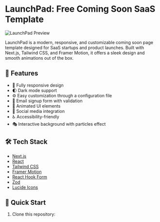 # LaunchPad: Free Coming Soon SaaS Template

![LaunchPad Preview]([https://your-image-url-here.com/launchpad-preview.png](https://v0.dev/chat/launch-pad-saa-s-coming-soon-template-CXDijc8C8yP?b=b_x2jxw9LzRXo))

LaunchPad is a modern, responsive, and customizable coming soon page template designed for SaaS startups and product launches. Built with Next.js, Tailwind CSS, and Framer Motion, it offers a sleek design and smooth animations out of the box.

## 🚀 Features

- 📱 Fully responsive design
- 🌓 Dark mode support
- ⚙️ Easy customization through a configuration file
- 📨 Email signup form with validation
- 🎨 Animated UI elements
- 🔗 Social media integration
- ♿ Accessibility-friendly
- 🎭 Interactive background with particles effect

## 🛠 Tech Stack

- [Next.js](https://nextjs.org/)
- [React](https://reactjs.org/)
- [Tailwind CSS](https://tailwindcss.com/)
- [Framer Motion](https://www.framer.com/motion/)
- [React Hook Form](https://react-hook-form.com/)
- [Zod](https://github.com/colinhacks/zod)
- [Lucide Icons](https://lucide.dev/)

## 🚀 Quick Start

1. Clone this repository:

